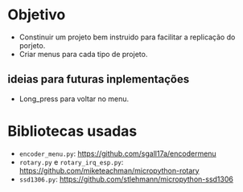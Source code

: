# Objetivo
- Constinuir um projeto bem instruido para facilitar a replicação do porjeto.
- Criar menus para cada tipo de projeto.

## ideias para futuras inplementações
- Long_press para voltar no menu.

# Bibliotecas usadas
- `encoder_menu.py`: https://github.com/sgall17a/encodermenu
- `rotary.py` e `rotary_irq_esp.py`: https://github.com/miketeachman/micropython-rotary
- `ssd1306.py`: https://github.com/stlehmann/micropython-ssd1306